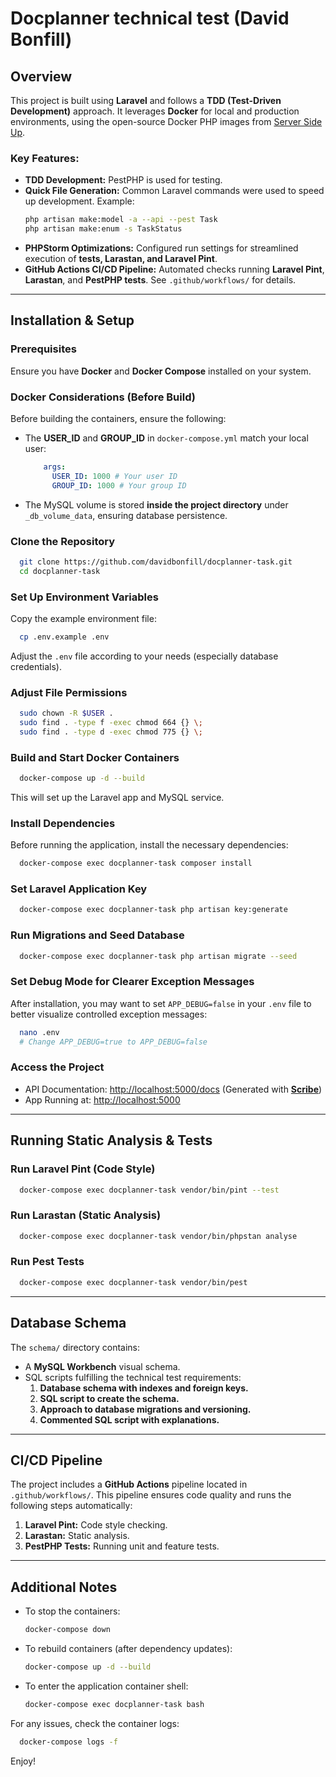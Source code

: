 # Docplanner technical test (David Bonfill)

## Overview
This project is built using **Laravel** and follows a **TDD (Test-Driven Development)** approach. It leverages **Docker** for local and production environments, using the open-source Docker PHP images from [Server Side Up](https://serversideup.net/open-source/docker-php/).

### Key Features:
- **TDD Development:** PestPHP is used for testing.
- **Quick File Generation:** Common Laravel commands were used to speed up development. Example:
  ```sh
  php artisan make:model -a --api --pest Task
  php artisan make:enum -s TaskStatus
  ```
- **PHPStorm Optimizations:** Configured run settings for streamlined execution of **tests, Larastan, and Laravel Pint**.
- **GitHub Actions CI/CD Pipeline:** Automated checks running **Laravel Pint**, **Larastan**, and **PestPHP tests**. See `.github/workflows/` for details.

---
## Installation & Setup
### Prerequisites
Ensure you have **Docker** and **Docker Compose** installed on your system.

### Docker Considerations (Before Build)
Before building the containers, ensure the following:
- The **USER_ID** and **GROUP_ID** in `docker-compose.yml` match your local user:
  ```yaml
      args:
        USER_ID: 1000 # Your user ID
        GROUP_ID: 1000 # Your group ID
  ```
- The MySQL volume is stored **inside the project directory** under `_db_volume_data`, ensuring database persistence.

### Clone the Repository
```sh
  git clone https://github.com/davidbonfill/docplanner-task.git
  cd docplanner-task
```

### Set Up Environment Variables
Copy the example environment file:
```sh
  cp .env.example .env
```
Adjust the `.env` file according to your needs (especially database credentials).

### Adjust File Permissions
```sh
  sudo chown -R $USER .
  sudo find . -type f -exec chmod 664 {} \;
  sudo find . -type d -exec chmod 775 {} \;
```

### Build and Start Docker Containers
```sh
  docker-compose up -d --build
```
This will set up the Laravel app and MySQL service.

### Install Dependencies
Before running the application, install the necessary dependencies:
```sh
  docker-compose exec docplanner-task composer install
```

### Set Laravel Application Key
```sh
  docker-compose exec docplanner-task php artisan key:generate
```

### Run Migrations and Seed Database
```sh
  docker-compose exec docplanner-task php artisan migrate --seed
```

### Set Debug Mode for Clearer Exception Messages
After installation, you may want to set `APP_DEBUG=false` in your `.env` file to better visualize controlled exception messages:
```sh
  nano .env
  # Change APP_DEBUG=true to APP_DEBUG=false
```

### Access the Project
- API Documentation: [http://localhost:5000/docs](http://localhost:5000/docs) (Generated with **[Scribe](https://scribe.knuckles.wtf/laravel/)**)
- App Running at: [http://localhost:5000](http://localhost:5000)

---
## Running Static Analysis & Tests
### Run Laravel Pint (Code Style)
```sh
  docker-compose exec docplanner-task vendor/bin/pint --test
```

### Run Larastan (Static Analysis)
```sh
  docker-compose exec docplanner-task vendor/bin/phpstan analyse
```

### Run Pest Tests
```sh
  docker-compose exec docplanner-task vendor/bin/pest
```

---
## Database Schema
The `schema/` directory contains:
- A **MySQL Workbench** visual schema.
- SQL scripts fulfilling the technical test requirements:
  1. **Database schema with indexes and foreign keys.**
  2. **SQL script to create the schema.**
  3. **Approach to database migrations and versioning.**
  4. **Commented SQL script with explanations.**

---
## CI/CD Pipeline
The project includes a **GitHub Actions** pipeline located in `.github/workflows/`.
This pipeline ensures code quality and runs the following steps automatically:
1. **Laravel Pint:** Code style checking.
2. **Larastan:** Static analysis.
3. **PestPHP Tests:** Running unit and feature tests.

---
## Additional Notes
- To stop the containers:
  ```sh
  docker-compose down
  ```
- To rebuild containers (after dependency updates):
  ```sh
  docker-compose up -d --build
  ```
- To enter the application container shell:
  ```sh
  docker-compose exec docplanner-task bash
  ```

For any issues, check the container logs:
```sh
  docker-compose logs -f
```

Enjoy! 

